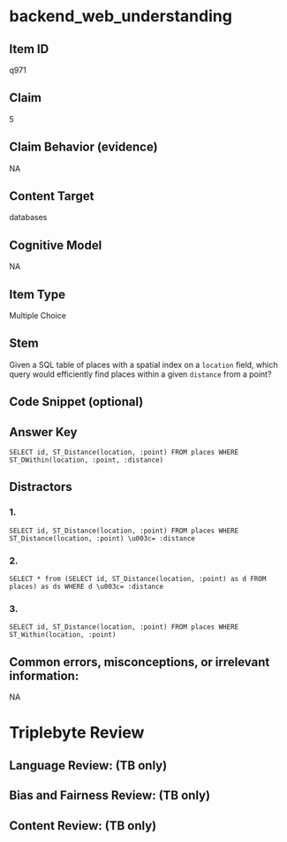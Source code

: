 # backend_web_understanding

## Item ID
q971

## Claim
5

## Claim Behavior (evidence)
NA

## Content Target
databases

## Cognitive Model
NA

## Item Type
Multiple Choice

## Stem
Given a SQL table of places with a spatial index on a `location` field, which query would efficiently find places within a given `distance` from a point?

## Code Snippet (optional)


## Answer Key
`SELECT id, ST_Distance(location, :point) FROM places WHERE ST_DWithin(location, :point, :distance)`

## Distractors

### 1.
`SELECT id, ST_Distance(location, :point) FROM places WHERE ST_Distance(location, :point) \u003c= :distance`

### 2.
`SELECT * from (SELECT id, ST_Distance(location, :point) as d FROM places) as ds WHERE d \u003c= :distance`

### 3.
`SELECT id, ST_Distance(location, :point) FROM places WHERE ST_Within(location, :point)`

## Common errors, misconceptions, or irrelevant information:
NA

# Triplebyte Review


## Language Review: (TB only)


## Bias and Fairness Review: (TB only)


## Content Review: (TB only)

